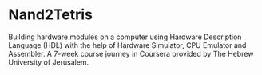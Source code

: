 # Nand2Tetris
Building hardware modules on a computer using Hardware Description Language (HDL) with the help of Hardware Simulator, CPU Emulator and Assembler. A 7-week course journey in Coursera provided by The Hebrew University of Jerusalem.
